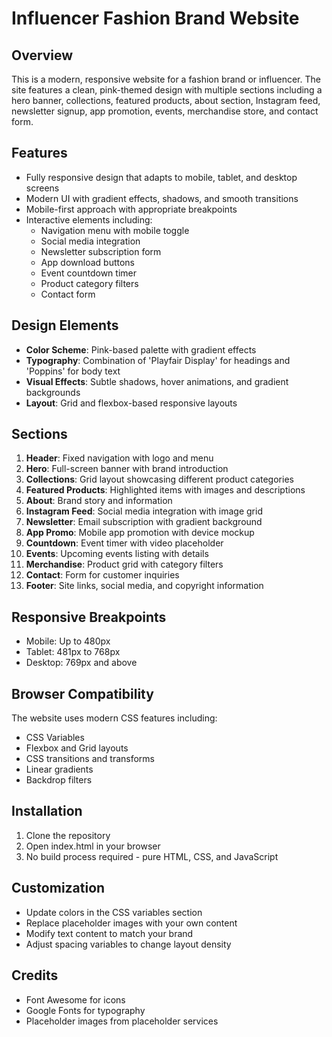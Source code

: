          
# Influencer Fashion Brand Website

## Overview
This is a modern, responsive website for a fashion brand or influencer. The site features a clean, pink-themed design with multiple sections including a hero banner, collections, featured products, about section, Instagram feed, newsletter signup, app promotion, events, merchandise store, and contact form.

## Features
- Fully responsive design that adapts to mobile, tablet, and desktop screens
- Modern UI with gradient effects, shadows, and smooth transitions
- Mobile-first approach with appropriate breakpoints
- Interactive elements including:
  - Navigation menu with mobile toggle
  - Social media integration
  - Newsletter subscription form
  - App download buttons
  - Event countdown timer
  - Product category filters
  - Contact form

## Design Elements
- **Color Scheme**: Pink-based palette with gradient effects
- **Typography**: Combination of 'Playfair Display' for headings and 'Poppins' for body text
- **Visual Effects**: Subtle shadows, hover animations, and gradient backgrounds
- **Layout**: Grid and flexbox-based responsive layouts

## Sections
1. **Header**: Fixed navigation with logo and menu
2. **Hero**: Full-screen banner with brand introduction
3. **Collections**: Grid layout showcasing different product categories
4. **Featured Products**: Highlighted items with images and descriptions
5. **About**: Brand story and information
6. **Instagram Feed**: Social media integration with image grid
7. **Newsletter**: Email subscription with gradient background
8. **App Promo**: Mobile app promotion with device mockup
9. **Countdown**: Event timer with video placeholder
10. **Events**: Upcoming events listing with details
11. **Merchandise**: Product grid with category filters
12. **Contact**: Form for customer inquiries
13. **Footer**: Site links, social media, and copyright information

## Responsive Breakpoints
- Mobile: Up to 480px
- Tablet: 481px to 768px
- Desktop: 769px and above

## Browser Compatibility
The website uses modern CSS features including:
- CSS Variables
- Flexbox and Grid layouts
- CSS transitions and transforms
- Linear gradients
- Backdrop filters

## Installation
1. Clone the repository
2. Open index.html in your browser
3. No build process required - pure HTML, CSS, and JavaScript

## Customization
- Update colors in the CSS variables section
- Replace placeholder images with your own content
- Modify text content to match your brand
- Adjust spacing variables to change layout density

## Credits
- Font Awesome for icons
- Google Fonts for typography
- Placeholder images from placeholder services

